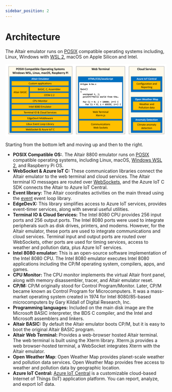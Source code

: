 ```yaml
---
sidebar_position: 2
---
```


# Architecture

The Altair emulator runs on [POSIX](https://en.wikipedia.org/wiki/POSIX) compatible operating systems including, Linux, Windows with [WSL 2](https://docs.microsoft.com/en-us/windows/wsl/install), macOS on Apple Silicon and Intel.

![The following diagram summarizes the Altair emulator architecture.](img/Altair_8800_Application_Architecture.png)

Starting from the bottom left and moving up and then to the right.

- **POSIX Compatible OS:**. The Altair 8800 emulator runs on [POSIX](https://en.wikipedia.org/wiki/POSIX) compatible operating systems, including Linux, macOS, [Windows WSL 2](https://docs.microsoft.com/windows/wsl), and Raspberry Pi OS.
- **WebSocket & Azure IoT C:** These communication libraries connect the Altair emulator to the web terminal and cloud services. The Altair terminal IO messages are routed over [WebSockets](https://en.wikipedia.org/wiki/WebSocket), and the Azure IoT C SDK connects the Altair to Azure IoT Central.
- **Event library:** The Altair coordinates activities on the main thread using the [event](https://libevent.org/) event loop library.
- **EdgeDevX:** This library simplifies access to Azure IoT services, provides event-timer services, along with several useful utilities.
- **Terminal IO & Cloud Services:** The Intel 8080 CPU provides 256 input ports and 256 output ports. The Intel 8080 ports were used to integrate peripherals such as disk drives, printers, and modems. However, for the Altair emulator, these ports are used to integrate communications and cloud services. Terminal input and output ports are routed over WebSockets, other ports are used for timing services, access to weather and pollution data, plus Azure IoT services.
- **Intel 8080 emulator:** This is an open-source software implementation of the Intel 8080 CPU. The Intel 8080 emulator executes Intel 8080 applications including the CP/M operating system, compilers, apps, and games.
- **CPU Monitor:** The CPU monitor implements the virtual Altair front panel, along with memory disassembler, tracer, and Altair emulator reset.
- **CP/M:** CP/M originally stood for Control Program/Monitor. Later, CP/M became known as Control Program for Microcomputers. It was a mass-market operating system created in 1974 for Intel 8080/85-based microcomputers by Gary Kildall of Digital Research, Inc.
- **Programming languages:** Included on the main disk image are the Microsoft BASIC interpreter, the BDS C compiler, and the Intel and Microsoft assemblers and linkers.
- **Altair BASIC:** By default the Altair emulator boots CP/M, but it is easy to boot the original Altair BASIC program.
- **Altair Web Terminal:** Provides a web-browser hosted Altair terminal. The web terminal is built using the Xterm library. Xterm.js provides a web browser-hosted terminal, a WebSocket integrates Xterm with the Altair emulator.
- **Open Weather Map**: Open Weather Map provides planet-scale weather and pollution data services. Open Weather Map provides free access to weather and pollution data by geographic location.
- **Azure IoT Central:** [Azure IoT Central](https://azure.microsoft.com/services/iot-central?azure-portal=true) is a customizable cloud-based Internet of Things (IoT) application platform. You can report, analyze, and export IoT data.

